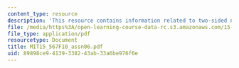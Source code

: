 ```yaml
---
content_type: resource
description: 'This resource contains information related to two-sided networks: eBay.'
file: /media/https%3A/open-learning-course-data-rc.s3.amazonaws.com/15-567-the-economics-of-information-strategy-structure-and-pricing-fall-2010/89898ce94139338243ab33a6be976f6e_MIT15_567F10_assn06.pdf
file_type: application/pdf
resourcetype: Document
title: MIT15_567F10_assn06.pdf
uid: 89898ce9-4139-3382-43ab-33a6be976f6e
---
```

